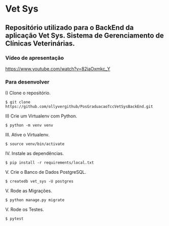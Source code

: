 # Vet Sys

## Repositório utilizado para o BackEnd da aplicação Vet Sys. Sistema de Gerenciamento de Clínicas Veterinárias.

### Vídeo de apresentação

<https://www.youtube.com/watch?v=82jaOxmkc_Y>

### Para desenvolver

I)  Clone o repositório.
```console
$ git clone https://github.com/ollyvergithub/PosGraduacaoTccVetSysBackEnd.git
```

II)  Crie um Virtualenv com Python.
```console
$ python -m venv venv
```

III.  Ative o Virtualenv.
```console
$ source venv/bin/activate
```

IV.  Instale as dependências.
```console
$ pip install -r requirements/local.txt
```

V.  Crie o Banco de Dados PostgreSQL.
```console
$ createdb vet_sys -U postgres
```

V.  Rode as Migrações.
```console
$ python manage.py migrate
```

V.  Rode os Testes.
```console
$ pytest
```



